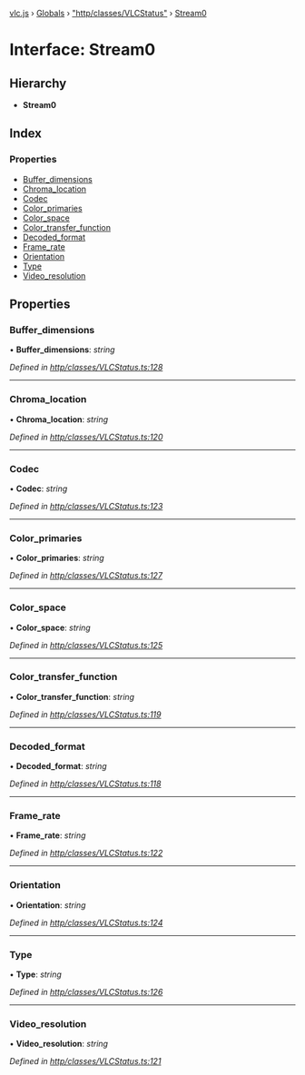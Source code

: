 [vlc.js](../README.md) › [Globals](../globals.md) › ["http/classes/VLCStatus"](../modules/_http_classes_vlcstatus_.md) › [Stream0](_http_classes_vlcstatus_.stream0.md)

# Interface: Stream0

## Hierarchy

* **Stream0**

## Index

### Properties

* [Buffer_dimensions](_http_classes_vlcstatus_.stream0.md#buffer_dimensions)
* [Chroma_location](_http_classes_vlcstatus_.stream0.md#chroma_location)
* [Codec](_http_classes_vlcstatus_.stream0.md#codec)
* [Color_primaries](_http_classes_vlcstatus_.stream0.md#color_primaries)
* [Color_space](_http_classes_vlcstatus_.stream0.md#color_space)
* [Color_transfer_function](_http_classes_vlcstatus_.stream0.md#color_transfer_function)
* [Decoded_format](_http_classes_vlcstatus_.stream0.md#decoded_format)
* [Frame_rate](_http_classes_vlcstatus_.stream0.md#frame_rate)
* [Orientation](_http_classes_vlcstatus_.stream0.md#orientation)
* [Type](_http_classes_vlcstatus_.stream0.md#type)
* [Video_resolution](_http_classes_vlcstatus_.stream0.md#video_resolution)

## Properties

###  Buffer_dimensions

• **Buffer_dimensions**: *string*

*Defined in [http/classes/VLCStatus.ts:128](https://github.com/dylhack/vlc.js/blob/3931a7c/src/http/classes/VLCStatus.ts#L128)*

___

###  Chroma_location

• **Chroma_location**: *string*

*Defined in [http/classes/VLCStatus.ts:120](https://github.com/dylhack/vlc.js/blob/3931a7c/src/http/classes/VLCStatus.ts#L120)*

___

###  Codec

• **Codec**: *string*

*Defined in [http/classes/VLCStatus.ts:123](https://github.com/dylhack/vlc.js/blob/3931a7c/src/http/classes/VLCStatus.ts#L123)*

___

###  Color_primaries

• **Color_primaries**: *string*

*Defined in [http/classes/VLCStatus.ts:127](https://github.com/dylhack/vlc.js/blob/3931a7c/src/http/classes/VLCStatus.ts#L127)*

___

###  Color_space

• **Color_space**: *string*

*Defined in [http/classes/VLCStatus.ts:125](https://github.com/dylhack/vlc.js/blob/3931a7c/src/http/classes/VLCStatus.ts#L125)*

___

###  Color_transfer_function

• **Color_transfer_function**: *string*

*Defined in [http/classes/VLCStatus.ts:119](https://github.com/dylhack/vlc.js/blob/3931a7c/src/http/classes/VLCStatus.ts#L119)*

___

###  Decoded_format

• **Decoded_format**: *string*

*Defined in [http/classes/VLCStatus.ts:118](https://github.com/dylhack/vlc.js/blob/3931a7c/src/http/classes/VLCStatus.ts#L118)*

___

###  Frame_rate

• **Frame_rate**: *string*

*Defined in [http/classes/VLCStatus.ts:122](https://github.com/dylhack/vlc.js/blob/3931a7c/src/http/classes/VLCStatus.ts#L122)*

___

###  Orientation

• **Orientation**: *string*

*Defined in [http/classes/VLCStatus.ts:124](https://github.com/dylhack/vlc.js/blob/3931a7c/src/http/classes/VLCStatus.ts#L124)*

___

###  Type

• **Type**: *string*

*Defined in [http/classes/VLCStatus.ts:126](https://github.com/dylhack/vlc.js/blob/3931a7c/src/http/classes/VLCStatus.ts#L126)*

___

###  Video_resolution

• **Video_resolution**: *string*

*Defined in [http/classes/VLCStatus.ts:121](https://github.com/dylhack/vlc.js/blob/3931a7c/src/http/classes/VLCStatus.ts#L121)*
